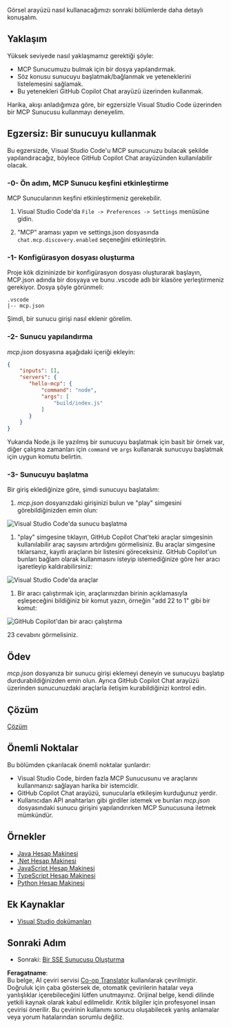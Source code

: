 <!--
CO_OP_TRANSLATOR_METADATA:
{
  "original_hash": "222e01c3002a33355806d60d558d9429",
  "translation_date": "2025-07-14T09:34:17+00:00",
  "source_file": "03-GettingStarted/04-vscode/README.md",
  "language_code": "tr"
}
-->
Görsel arayüzü nasıl kullanacağımızı sonraki bölümlerde daha detaylı konuşalım.

## Yaklaşım

Yüksek seviyede nasıl yaklaşmamız gerektiği şöyle:

- MCP Sunucumuzu bulmak için bir dosya yapılandırmak.
- Söz konusu sunucuyu başlatmak/bağlanmak ve yeteneklerini listelemesini sağlamak.
- Bu yetenekleri GitHub Copilot Chat arayüzü üzerinden kullanmak.

Harika, akışı anladığımıza göre, bir egzersizle Visual Studio Code üzerinden bir MCP Sunucusu kullanmayı deneyelim.

## Egzersiz: Bir sunucuyu kullanmak

Bu egzersizde, Visual Studio Code'u MCP sunucunuzu bulacak şekilde yapılandıracağız, böylece GitHub Copilot Chat arayüzünden kullanılabilir olacak.

### -0- Ön adım, MCP Sunucu keşfini etkinleştirme

MCP Sunucularının keşfini etkinleştirmeniz gerekebilir.

1. Visual Studio Code'da `File -> Preferences -> Settings` menüsüne gidin.

1. "MCP" araması yapın ve settings.json dosyasında `chat.mcp.discovery.enabled` seçeneğini etkinleştirin.

### -1- Konfigürasyon dosyası oluşturma

Proje kök dizininizde bir konfigürasyon dosyası oluşturarak başlayın, MCP.json adında bir dosyaya ve bunu .vscode adlı bir klasöre yerleştirmeniz gerekiyor. Dosya şöyle görünmeli:

```text
.vscode
|-- mcp.json
```

Şimdi, bir sunucu girişi nasıl eklenir görelim.

### -2- Sunucu yapılandırma

*mcp.json* dosyasına aşağıdaki içeriği ekleyin:

```json
{
    "inputs": [],
    "servers": {
       "hello-mcp": {
           "command": "node",
           "args": [
               "build/index.js"
           ]
       }
    }
}
```

Yukarıda Node.js ile yazılmış bir sunucuyu başlatmak için basit bir örnek var, diğer çalışma zamanları için `command` ve `args` kullanarak sunucuyu başlatmak için uygun komutu belirtin.

### -3- Sunucuyu başlatma

Bir giriş eklediğinize göre, şimdi sunucuyu başlatalım:

1. *mcp.json* dosyanızdaki girişinizi bulun ve "play" simgesini görebildiğinizden emin olun:

  ![Visual Studio Code'da sunucu başlatma](../../../../translated_images/vscode-start-server.8e3c986612e3555de47e5b1e37b2f3020457eeb6a206568570fd74a17e3796ad.tr.png)  

1. "play" simgesine tıklayın, GitHub Copilot Chat'teki araçlar simgesinin kullanılabilir araç sayısını artırdığını görmelisiniz. Bu araçlar simgesine tıklarsanız, kayıtlı araçların bir listesini göreceksiniz. GitHub Copilot'un bunları bağlam olarak kullanmasını isteyip istemediğinize göre her aracı işaretleyip kaldırabilirsiniz:

  ![Visual Studio Code'da araçlar](../../../../translated_images/vscode-tool.0b3bbea2fb7d8c26ddf573cad15ef654e55302a323267d8ee6bd742fe7df7fed.tr.png)

1. Bir aracı çalıştırmak için, araçlarınızdan birinin açıklamasıyla eşleşeceğini bildiğiniz bir komut yazın, örneğin "add 22 to 1" gibi bir komut:

  ![GitHub Copilot'dan bir aracı çalıştırma](../../../../translated_images/vscode-agent.d5a0e0b897331060518fe3f13907677ef52b879db98c64d68a38338608f3751e.tr.png)

  23 cevabını görmelisiniz.

## Ödev

*mcp.json* dosyanıza bir sunucu girişi eklemeyi deneyin ve sunucuyu başlatıp durdurabildiğinizden emin olun. Ayrıca GitHub Copilot Chat arayüzü üzerinden sunucunuzdaki araçlarla iletişim kurabildiğinizi kontrol edin.

## Çözüm

[Çözüm](./solution/README.md)

## Önemli Noktalar

Bu bölümden çıkarılacak önemli noktalar şunlardır:

- Visual Studio Code, birden fazla MCP Sunucusunu ve araçlarını kullanmanızı sağlayan harika bir istemcidir.
- GitHub Copilot Chat arayüzü, sunucularla etkileşim kurduğunuz yerdir.
- Kullanıcıdan API anahtarları gibi girdiler istemek ve bunları *mcp.json* dosyasındaki sunucu girişini yapılandırırken MCP Sunucusuna iletmek mümkündür.

## Örnekler

- [Java Hesap Makinesi](../samples/java/calculator/README.md)
- [.Net Hesap Makinesi](../../../../03-GettingStarted/samples/csharp)
- [JavaScript Hesap Makinesi](../samples/javascript/README.md)
- [TypeScript Hesap Makinesi](../samples/typescript/README.md)
- [Python Hesap Makinesi](../../../../03-GettingStarted/samples/python)

## Ek Kaynaklar

- [Visual Studio dokümanları](https://code.visualstudio.com/docs/copilot/chat/mcp-servers)

## Sonraki Adım

- Sonraki: [Bir SSE Sunucusu Oluşturma](../05-sse-server/README.md)

**Feragatname**:  
Bu belge, AI çeviri servisi [Co-op Translator](https://github.com/Azure/co-op-translator) kullanılarak çevrilmiştir. Doğruluk için çaba göstersek de, otomatik çevirilerin hatalar veya yanlışlıklar içerebileceğini lütfen unutmayınız. Orijinal belge, kendi dilinde yetkili kaynak olarak kabul edilmelidir. Kritik bilgiler için profesyonel insan çevirisi önerilir. Bu çevirinin kullanımı sonucu oluşabilecek yanlış anlamalar veya yorum hatalarından sorumlu değiliz.